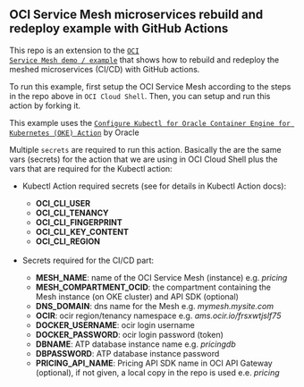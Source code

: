 ## OCI Service Mesh microservices rebuild and redeploy example with GitHub Actions

This repo is an extension to the <code><a href="https://github.com/mikarinneoracle/oci-service-mesh/blob/main/README.md">OCI Service Mesh demo / example</a></code> that shows how to rebuild and redeploy the meshed microservices (CI/CD) with GitHub actions.

<p>
To run this example, first setup the OCI Service Mesh according to the steps in the repo above in <code>OCI Cloud Shell</code>. Then, you can setup and run this action by forking it.

<p>
This example uses the <code><a href="https://github.com/marketplace/actions/configure-kubectl-for-oracle-container-engine-for-kubernetes-oke">Configure Kubectl for Oracle Container Engine for Kubernetes (OKE) Action</a></code> by Oracle
    
<p>
Multiple <code>secrets</code> are required to run this action. Basically the are the same vars (secrets) for the action
that we are using in OCI Cloud Shell plus the vars that are required for the Kubectl action:
    
<ul>
    <li>Kubectl Action required secrets (see for details in Kubectl Action docs):</li>
    <ul>
        <li><b>OCI_CLI_USER</b></li>
        <li><b>OCI_CLI_TENANCY</b></li>
        <li><b>OCI_CLI_FINGERPRINT</b></li>
        <li><b>OCI_CLI_KEY_CONTENT</b></li>
        <li><b>OCI_CLI_REGION</b></li>
    </ul>
    <br>
    <li>Secrets required for the CI/CD part:</li>
    <ul>
        <li><b>MESH_NAME</b>: name of the OCI Service Mesh (instance) e.g. <i>pricing</i></li>
        <li><b>MESH_COMPARTMENT_OCID</b>: the compartment containing the Mesh instance (on OKE cluster) and API SDK (optional)</li>
        <li><b>DNS_DOMAIN</b>: dns name for the Mesh e.g. <i>mymesh.mysite.com</i></li>
        <li><b>OCIR</b>: ocir region/tenancy namespace e.g. <i>ams.ocir.io/frsxwtjslf75</i></li>
        <li><b>DOCKER_USERNAME</b>: ocir login username</li>
        <li><b>DOCKER_PASSWORD</b>: ocir login password (token)</li>
        <li><b>DBNAME</b>: ATP database instance name e.g. <i>pricingdb</i></li>
        <li><b>DBPASSWORD</b>: ATP database instance password</li>
        <li><b>PRICING_API_NAME</b>: Pricing API SDK name in OCI API Gateway (optional), if not given, a local copy in the repo is used e.e. <i>pricing</i></li>
    </ul>
</ul>